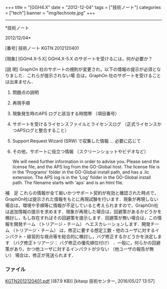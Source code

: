 ﻿+++
title = "[GGH4.X"
date = "2012-12-04"
tags = ["技術ノート"]
categories = ["tech"]
banner = "img/technote.jpg"
+++

-----------------------------------------------------------------------------------------------------------------------------

*技術ノート

2012/12/04*


[番号]
技術ノート KGTN 2012120401

[現象]
[GGH4.X-5.X] GGH4.X-5.X のサポートを受けるには，何が必要か？

[説 明]
GraphOn
社のサポートの規則が変更され，以下の情報の提示が必須となりました．これらが提示されない場
合は，GraphOn 社のサポートを受けることは出来ません．

1) 問題点の説明
2) 再現手順
3) 現象発生時のAPS ログと該当する時間帯 （項目番号）
4) サポートを受けるライセンスファイルとライセンスログ
（正式ライセンスかつAPSログと整合すること）
5) Support Request Wizard (SRW) で収集した情報 ... 必要に応じて
6) その他，サポートに役立つ情報 （スクリーンショットやビデオなど）

    We will need further information in order to advise you. Please send the license file, and the APS
    log from the GO-Global host. The license file is in the 'Programs' folder in the GO-Global install
    path, and has a .lic extension. The APS log is in the 'Log' folder in the GO-Global install path.
    The filename starts with 'aps' and is an html file.

補　足
これらの情報が全て揃いかつサポート契約が有効と確認された時点で，GraphOn社は提示された情報をもとに再現試験を行います．現象が再現しない場合は，環境や手順等に情報が不足していると考えられますので，GraphOn社は追加情報の提示を求めます．現象が再現した場合は，回避策があるかどうかを検討し，もし存在すればその回避策を提示します．回避策が無い場合は，この情報を開発チーム
（トリアージ・チーム） へエスカレーションします．開発チーム
（トリアージ・チーム）
は，修正に要する想定工数・他のユーザに対するインパクト・経営的な視点等を総合的に検討し，バグ修正するかどうかを決定します
（バグ修正トリアージ： バグ修正の優先順位付け）
．一般に，何らかの回避策があり，かつ他ユーザに対するインパクトが少ない
（他ユーザの報告が無い） 場合は，修正が見送られます．


### ファイル

 
 


[KGTN2012120401.pdf](http://techreport.kitasp.net/attachments/download/2563/KGTN2012120401.pdf)
 [(87.9 KB)] [kitasp 技術センター, 2016/05/27
13:57]


 


 

